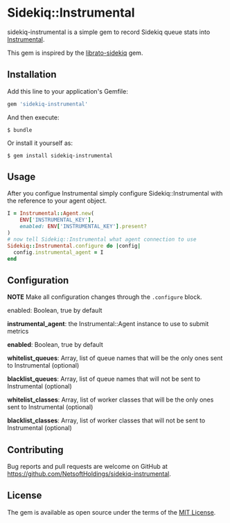 # Sidekiq::Instrumental

sidekiq-instrumental is a simple gem to record Sidekiq queue stats into [Instrumental](https://instrumentalapp.com/).

This gem is inspired by the [librato-sidekiq](https://github.com/StatusPage/librato-sidekiq/) gem.

## Installation

Add this line to your application's Gemfile:

```ruby
gem 'sidekiq-instrumental'
```

And then execute:

    $ bundle

Or install it yourself as:

    $ gem install sidekiq-instrumental

## Usage

After you configue Instrumental simply configure Sidekiq::Instrumental with the reference to your agent object.

```ruby
I = Instrumental::Agent.new(
    ENV['INSTRUMENTAL_KEY'],
    enabled: ENV['INSTRUMENTAL_KEY'].present?
)
# now tell Sidekiq::Instrumental what agent connection to use
Sidekiq::Instrumental.configure do |config|
  config.instrumental_agent = I
end
```

## Configuration

**NOTE** Make all configuration changes through the `.configure` block.

enabled: Boolean, true by default

**instrumental_agent**: the Instrumental::Agent instance to use to submit metrics 

**enabled**: Boolean, true by default

**whitelist_queues**: Array, list of queue names that will be the only ones sent to Instrumental (optional)

**blacklist_queues**: Array, list of queue names that will not be sent to Instrumental (optional)

**whitelist_classes**: Array, list of worker classes that will be the only ones sent to Instrumental (optional)

**blacklist_classes**: Array, list of worker classes that will not be sent to Instrumental (optional)

## Contributing

Bug reports and pull requests are welcome on GitHub at https://github.com/NetsoftHoldings/sidekiq-instrumental.

## License

The gem is available as open source under the terms of the [MIT License](http://opensource.org/licenses/MIT).
